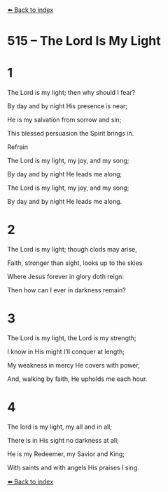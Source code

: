 [⬅️ Back to index](../README.md)

# 515 – The Lord Is My Light





# 1

The Lord is my light; then why should I fear?

By day and by night His presence is near;

He is my salvation from sorrow and sin;

This blessed persuasion the Spirit brings in.



Refrain

The Lord is my light, my joy, and my song;

By day and by night He leads me along;

The Lord is my light, my joy, and my song;

By day and by night He leads me along.



# 2

The Lord is my light; though clods may arise,

Faith, stronger than sight, looks up to the skies

Where Jesus forever in glory doth reign:

Then how can I ever in darkness remain?



# 3

The Lord is my light, the Lord is my strength;

I know in His might I’ll conquer at length;

My weakness in mercy He covers with power,

And, walking by faith, He upholds me each hour.



# 4

The lord is my light, my all and in all;

There is in His sight no darkness at all;

He is my Redeemer, my Savior and King;

With saints and with angels His praises I sing.

[⬅️ Back to index](../README.md)
